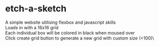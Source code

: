 # etch-a-sketch
A simple website utilising flexbox and javascript skills\
Loads in with a 16x16 grid\
Each individual box will be colored in black when moused over\
Click create grid button to generate a new grid with custom size (<100)\
